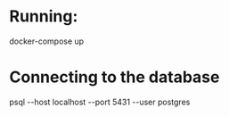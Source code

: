 # Running:

docker-compose up

# Connecting to the database

psql --host localhost --port 5431 --user postgres



